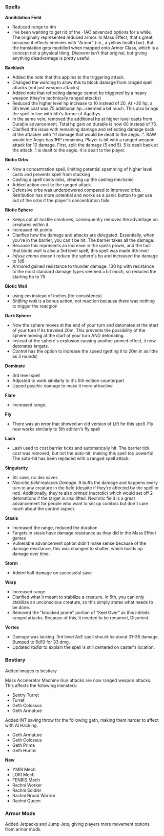 ### Spells

__Annihilation Field__
* Reduced range to 4m
* I've been wanting to get rid of the -1AC advanced options for a while. The originally represented reduced armor. In Mass
Effect, that's great, because it effects enemies with "Armor" (i.e., a yellow health bar). But the translation gets muddled when
mapped onto Armor Class, which is a concept not a physical thing. _Disorient_ isn't that original, but giving anything
disadvantage is pretty useful.

__Backlash__
* Added the note that this applies to the triggering attack.
* Changed the wording to allow this to block damage from ranged spell attacks (not just weapon attacks)
* Added note that reflecting damage cannot be triggered by a heavy weapon (they're technically ranged attacks)
* Reduced the higher level hp increase to 10 instead of 20. At +20 hp, a 5th level cast was 75 additional hp...seemed a
bit much. This also brings the spell in line with 5th's Armor of Agathys.
* In the same vein, removed the additional hp at higher level casts from Durable advancement. Total hp gain on durable
is now 60 instead of 75.
* Clarified the issue with remaining damage and reflecting damage back at the attacker with "If damage that would be dealt
to the aegis...". RAW would be: Aegis has 1HP remaining. Player is hit with a ranged weapon attack for 10 damage. First,
split the damage (5 and 5). 5 is dealt back at the attack. 1 is dealt to the aegis. 4 is dealt to the player.

__Biotic Orbs__
* Now a concentration spell, limiting potential spamming of higher level casts and prevents spell from stacking
* Casting a spell costs orbs, clearing up the casting mechanic
* Added action cost to the ranged attack
* Defensive orbs was underpowered compared to improved orbs. Retribution has more potential and works as a panic button
to get use out of the orbs if the player's concentration fails

__Biotic Sphere__
* Keeps out all hostile creatures, consequently removes the advantage on creatures within it.
* Increased hit points
* Clarifies how the damage and attacks are delegated. Essentially, when you're in the barrier, you can't be hit. The barrier takes all the damage.
* Because this represents an increase in the spells power, and the fact that biotic wall is also a 3rd level spell, this spell was made 4th level
* _Infuse ammo_ doesn't reduce the sphere's hp and increased the damage to 1d6
* _Armored_ gained resistance to thunder damage. 100 hp with resistance to the most standard damage types seemed a bit much, so reduced the starting hp to 75

__Biotic Wall__
* using cm instead of inches (for consistency)
* _Shifting wall_ is a bonus action, not reaction because there was nothing to trigger the reacgion

__Dark Sphere__
* Now the sphere moves at the end of your turn and detonates at the start of your turn if its traveled 20m. This prevents
the possibility of the sphere moving at the start of your turn AND detonating.
* Instead of the sphere's explosion causing another primed effect, it now detonates targets.
* _Control_ has the option to increase the speed (getting it to 20m in as little as 3 rounds)

__Dominate__
* 3rd level spell
* Adjusted to work similarly to it's 5th edition counterpart
* Upped psychic damage to make it more attractive

__Flare__
* Increased range.

__Fly__
* There was an error that showed an old version of Lift for this spell. Fly now works similarly to 5th edition's fly spell

__Lash__
* Lash used to cost barrier ticks and automatically hit. The barrier tick cost was removed, but not the auto-hit, making
this spell too powerful. The auto-hit has been replaced with a ranged spell attack.

__Singularity__
* Str save, no dex saves
* _Necrotic field_ replaces _Damage_. It buffs the damage and happens every turn to any creature in the field (despite
if they're affected by the spell or not). Additionally, they're also primed (necrotic) which would set off 2 detonations
if the target is also lifted. Necrotic field is a great advancement for people who want to set up combos but don't care
much about the control aspect.

__Stasis__
* Increased the range, reduced the duration
* Targets in stasis have damage resistance as they did in the Mass Effect games
* Vulnerable advancement option didn't make sense because of the damage resistance, this was changed to shatter,
which builds up damage over time.

__Storm__
* Added half damage on successful save

__Warp__
* Increased range.
* Clarified what it meant to stabilize a creature. In 5th, you can only stabilize an unconscious creature, so this simply states what needs to be done.
* Removed the "knocked prone" portion of "Keel Over" as this inhibits ranged attacks. Because of this, it needed to be renamed, Disorient.

__Vortex__
* Damage was lacking. 3rd level AoE spell should be about 31-36 damage. Bumped to 6d10 for 33 dmg.
* Updated _radial_ to explain the spell is still centered on caster's location.

### Bestiary

Added images to bestiary

Mass Accelerator Machine Gun attacks are now ranged weapon attacks. This affects the following monsters:
- Sentry Turret
- Turret
- Geth Colossus
- Geth Armature

Added INT saving throw for the following geth, making them harder to affect with AI Hacking.
  - Geth Armature
  - Geth Colossus
  - Geth Prime
  - Geth Hunter

__New__
- YMIR Mech
- LOKI Mech
- FENRIS Mech
- Rachni Worker
- Rachni Soldier
- Rachni Brood Warrior
- Rachni Queen

### Armor Mods

Added Jetpacks and Jump Jets, giving players more movement options from armor mods.